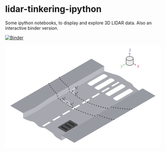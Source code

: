 # lidar-tinkering-ipython
Some ipython notebooks, to display and explore 3D LIDAR data. Also an interactive binder version.

[![Binder](https://mybinder.org/badge_logo.svg)](https://mybinder.org/v2/gh/horverno/lidar-tinkering-ipython/HEAD)


![](data/img/lidar_explain01.svg)
